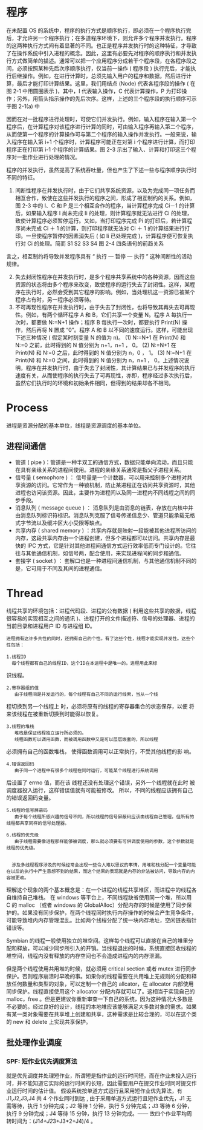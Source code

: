 # 程序

在未配置 OS 的系统中，程序的执行方式是顺序执行，即必须在一个程序执行完后，才允许另一个程序执行；在多道程序环境下，则允许多个程序并发执行。程序的这两种执行方式间有着显著的不同。也正是程序并发执行时的这种特征，才导致了在操作系统中引入进程的概念。因此，这里有必要先对程序的顺序执行和并发执行方式做简单的描述。通常可以把一个应用程序分成若干个程序段，在各程序段之间，必须按照某种先后次序顺序执行，仅当前一操作 ( 程序段 ) 执行完后，才能执行后继操作。例如，在进行计算时，总须先输入用户的程序和数据，然后进行计算，最后才能打印计算结果。这里，我们用结点 (Node) 代表各程序段的操作 ( 在图 2-1 中用圆圈表示 )，其中，I 代表输入操作，C 代表计算操作，P 为打印操作；另外，用箭头指示操作的先后次序。这样，上述的三个程序段的执行顺序可示于图 2-1(a) 中

因而在对一批程序进行处理时，可使它们并发执行。例如，输入程序在输入第一个程序后，在计算程序对该程序进行计算的同时，可由输入程序再输入第二个程序，从而使第一个程序的计算操作可与第二个程序的输入操作并发执行。一般来说，输入程序在输入第 i+1 个程序时，计算程序可能正在对第 i 个程序进行计算，而打印程序正在打印第 i-1 个程序的计算结果。图 2-3 示出了输入、计算和打印这三个程序对一批作业进行处理的情况。

程序的并发执行，虽然提高了系统吞吐量，但也产生了下述一些与程序顺序执行时不同的特征。

1. 间断性程序在并发执行时，由于它们共享系统资源，以及为完成同一项任务而相互合作，致使在这些并发执行的程序之间，形成了相互制约的关系。例如，图 2-3 中的 I、C 和 P 是三个相互合作的程序，当计算程序完成 Ci－1 的计算后，如果输入程序 I 尚未完成 Ii 的处理，则计算程序就无法进行 Ci 的处理，致使计算程序必须暂停运行。又如，当打印程序完成 Pi 的打印后，若计算程序尚未完成 Ci ＋ 1 的计算，则打印程序就无法对 Ci ＋ 1 的计算结果进行打印。一旦使程序暂停的因素消失后 ( 如 Ii 已处理完成 )，计算程序便可恢复执行对 Ci 的处理。简而 S1 S2 S3 S4 图 2-4 四条语句的前趋关系

言之，相互制约将导致并发程序具有 “ 执行 — 暂停 — 执行 ” 这种间断性的活动规律。

2. 失去封闭性程序在并发执行时，是多个程序共享系统中的各种资源，因而这些资源的状态将由多个程序来改变，致使程序的运行失去了封闭性。这样，某程序在执行时，必然会受到其它程序的影响。例如，当处理机这一资源已被某个程序占有时，另一程序必须等待。
3. 不可再现性程序在并发执行时，由于失去了封闭性，也将导致其再失去可再现性。例如，有两个循环程序 A 和 B，它们共享一个变量 N。程序 A 每执行一次时，都要做 N:=N+1 操作；程序 B 每执行一次时，都要执行 Print(N) 操作，然后再将 N 置成 “0”。程序 A 和 B 以不同的速度运行。这样，可能出现下述三种情况 ( 假定某时刻变量 N 的值为 n)。 (1) N:=N+1 在 Print(N) 和 N:=0 之前，此时得到的 N 值分别为 n+1，n+1 ， 0。 (2) N:=N+1 在 Print(N) 和 N:=0 之后，此时得到的 N 值分别为 n，0 ， 1。 (3) N:=N+1 在 Print(N) 和 N:=0 之间，此时得到的 N 值分别为 n，n+1 ， 0。上述情况说明，程序在并发执行时，由于失去了封闭性，其计算结果已与并发程序的执行速度有关，从而使程序的执行失去了可再现性，亦即，程序经过多次执行后，虽然它们执行时的环境和初始条件相同，但得到的结果却各不相同。

# Process

进程是资源分配的基本单位，线程是资源调度的基本单位。

## 进程间通信

* 管道 ( pipe )：管道是一种半双工的通信方式，数据只能单向流动，而且只能在具有亲缘关系的进程间使用。进程的亲缘关系通常是指父子进程关系。
* 信号量 ( semophore ) ： 信号量是一个计数器，可以用来控制多个进程对共享资源的访问。它常作为一种锁机制，防止某进程正在访问共享资源时，其他进程也访问该资源。因此，主要作为进程间以及同一进程内不同线程之间的同步手段。
* 消息队列 ( message queue ) ： 消息队列是由消息的链表，存放在内核中并由消息队列标识符标识。消息队列克服了信号传递信息少、管道只能承载无格式字节流以及缓冲区大小受限等缺点。
* 共享内存 ( shared memory ) ：共享内存就是映射一段能被其他进程所访问的内存，这段共享内存由一个进程创建，但多个进程都可以访问。共享内存是最快的 IPC 方式，它是针对其他进程间通信方式运行效率低而专门设计的。它往往与其他通信机制，如信号两，配合使用，来实现进程间的同步和通信。
* 套接字 ( socket ) ： 套解口也是一种进程间通信机制，与其他通信机制不同的是，它可用于不同及其间的进程通信。

# Thread

线程共享的环境包括：进程代码段、进程的公有数据 ( 利用这些共享的数据，线程很容易的实现相互之间的通讯 )、进程打开的文件描述符、信号的处理器、进程的当前目录和进程用户 ID 与进程组 ID。

    进程拥有这许多共性的同时，还拥有自己的个性。有了这些个性，线程才能实现并发性。这些个性包括：

    1.线程ID
      每个线程都有自己的线程ID，这个ID在本进程中是唯一的。进程用此来标

识线程。

    2.寄存器组的值
       由于线程间是并发运行的，每个线程有自己不同的运行线索，当从一个线

程切换到另一个线程上 时，必须将原有的线程的寄存器集合的状态保存，以便 将来该线程在被重新切换到时能得以恢复。

    3.线程的堆栈
       堆栈是保证线程独立运行所必须的。
       线程函数可以调用函数，而被调用函数中又是可以层层嵌套的，所以线程

必须拥有自己的函数堆栈， 使得函数调用可以正常执行，不受其他线程的影 响。

    4.错误返回码
       由于同一个进程中有很多个线程在同时运行，可能某个线程进行系统调用

后设置了 errno 值，而在该 线程还没有处理这个错误，另外一个线程就在此时 被调度器投入运行，这样错误值就有可能被修改。 所以，不同的线程应该拥有自己的错误返回码变量。

    5.线程的信号屏蔽码
       由于每个线程所感兴趣的信号不同，所以线程的信号屏蔽码应该由线程自己管理。但所有的线程都共享同样的信号处理器。

    6.线程的优先级
       由于线程需要像进程那样能够被调度，那么就必须要有可供调度使用的参数，这个参数就是线程的优先级。


      涉及多线程程序涉及的时候经常会出现一些令人难以思议的事情，用堆和栈分配一个变量可能在以后的执行中产生意想不到的结果，而这个结果的表现就是内存的非法被访问，导致内存的内容被更改。

理解这个现象的两个基本概念是：在一个进程的线程共享堆区，而进程中的线程各自维持自己堆栈。 在 windows 等平台上，不同线程缺省使用同一个堆，所以用 C 的 malloc （或者 windows 的 GlobalAlloc）分配内存的时候是使用了同步保护的。如果没有同步保护，在两个线程同时执行内存操作的时候会产生竞争条件，可能导致堆内内存管理混乱。比如两个线程分配了统一块内存地址，空闲链表指针错误等。

Symbian 的线程一般使用独立的堆空间。这样每个线程可以直接在自己的堆里分配和释放，可以减少同步所引入的开销。当线程退出的时候，系统直接回收线程的堆空间，线程内没有释放的内存空间也不会造成进程内的内存泄漏。

但是两个线程使用共用堆的时候，就必须用 critical section 或者 mutex 进行同步保护。否则程序崩溃时早晚的事。如果你的线程需要在共用堆上无规则的分配和释放任何数量和类型的对象，可以定制一个自己的 allcator，在 allocator 内部使用同步保护。线程直接使用这个 allocator 分配内存就可以了。这相当于实现自己的 malloc，free 。但是更建议你重新审查一下自己的系统，因为这种情况大多数是不必要的。经过良好的设计，线程的本地堆应该能够满足大多数对象的需求。如果有某一类对象需要在共享堆上创建和共享，这种需求是比较合理的，可以在这个类的 new 和 delete 上实现共享保护。

## 批处理作业调度

### SPF: 短作业优先调度算法

就是优先调度并处理短作业，所谓短是指作业的运行时间短。而在作业未投入运行时，并不能知道它实际的运行时间的长短，因此需要用户在提交作业时同时提交作业运行时间的估计值。 假设系统按单道方式运行且采用短作业优先算法，有 J1,J2,J3,J4 共 4 个作业同时到达 , 由于采用单道方式运行且短作业优先，J1 无需等待，执行 1 分钟完成；J2 等待 1 分钟，执行 5 分钟完成；J3 等待 6 分钟，执行 9 分钟完成；J4 等待 15 分钟，执行 13 分钟完成。—— 故四个作业平均周转时间为：(J1*4+J2*3+J3\*2+J4)/4 。
